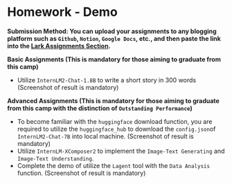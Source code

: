 # **Homework - Demo**

**Submission Method: You can upload your assignments to any blogging platform such as `Github`, `Notion`, `Google Docs`, etc., and then paste the link into the [Lark Assignments Section](https://aicarrier.feishu.cn/wiki/TqjawZsoqiiRXEkRpcScmKAAn8d?table=tblNCUy9PeGmgd9I&view=vewQagjCL1).**

**Basic Assignments (This is mandatory for those aiming to graduate from this camp)**

- Utilize `InternLM2-Chat-1.8B` to write a short story in 300 words (Screenshot of result is mandatory)

**Advanced Assignments (This is mandatory for those aiming to graduate from this camp with the distinction of `Outstanding Performance`)**

- To become familiar with the `huggingface` download function, you are required to utilize the `huggingface_hub` to download the `config.json`of `InternLM2-Chat-7B` into local machine. (Screenshot of result is mandatory)
- Utilize `InternLM-XComposer2` to implement the `Image-Text Generating` and `Image-Text Understanding`.
- Complete the demo of utilize the `Lagent` tool with the `Data Analysis` function. (Screenshot of result is mandatory)
